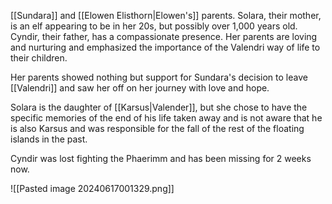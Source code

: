[[Sundara]] and [[Elowen Elisthorn|Elowen's]] parents. Solara, their mother, is an elf appearing to be in her 20s, but possibly over 1,000 years old. Cyndir, their father, has a compassionate presence. Her parents are loving and nurturing and emphasized the importance of the Valendri way of life to their children. 

Her parents showed nothing but support for Sundara's decision to leave [[Valendri]] and saw her off on her journey with love and hope.

Solara is the daughter of [[Karsus|Valender]], but she chose to have the specific memories of the end of his life taken away and is not aware that he is also Karsus and was responsible for the fall of the rest of the floating islands in the past. 

Cyndir was lost fighting the Phaerimm and has been missing for 2 weeks now. 

![[Pasted image 20240617001329.png]]